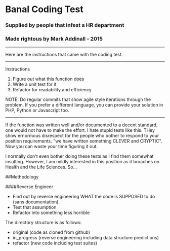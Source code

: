 # Banal Coding Test
### Supplied by people that infest a HR department
### Made rightous by Mark Addinall - 2015
___

Here are the instructions that came with the coding test.
___
Instructions

1. Figure out what this function does 
2. Write a unit test for it
3. Refactor for readability and efficiency

NOTE: Do regular commits that show agile style iterations through the problem.
If you prefer a different language, you can provide your solution in PHP, 
Python or Javascript too.
___
If the function was written well and/or documented to a decent standard, one would not have to make the effort.  I hate stupid tests like this.  THey show ernormous disrespect for the people who bother to respond to your position requirements.  "we have written something CLEVER and CRYPTIC".  Now you can waste your time figuring it out.

I normally don't even bother doing these tests as I find them somewhat insulting.  However, I am mildly interested in this position as it broaches on Health and the Life Sciences. So...

##Methodology

####Reverse Engineer
- Find out by reverse engineering WHAT the code is SUPPOSED to do (sans documentation).
- Test that assumption
- Refactor into something less horrible

The directory structure is as follows:

- original (code as cloned from github)
- in_progress (reverse engineering including data structure predictions)
- refactor (new code including test suites)



